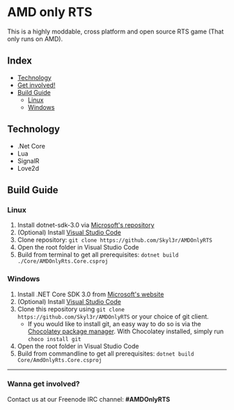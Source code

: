 # AMD only RTS
This is a highly moddable, cross platform and open source RTS game (That only runs on AMD).


## Index
- [Technology](#technology)
- [Get involved!](#wanna-get-involved)
- [Build Guide](#build-guide)
  - [Linux](#linux)
  - [Windows](#windows)


## Technology
- .Net Core
- Lua
- SignalR
- Love2d


## Build Guide

### Linux

1. Install dotnet-sdk-3.0 via [Microsoft's repository](https://dotnet.microsoft.com/download/linux-package-manager/rhel7/sdk-3.0.100)
1. (Optional) Install [Visual Studio Code](https://code.visualstudio.com/download)
1. Clone repository: `git clone https://github.com/Skyl3r/AMDOnlyRTS`
1. Open the root folder in Visual Studio Code
1. Build from terminal to get all prerequisites: `dotnet build ./Core/AMDOnlyRts.Core.csproj`


### Windows

1. Install .NET Core SDK 3.0 from [Microsoft's website](https://dotnet.microsoft.com/download/dotnet-core/3.0#sdk-3.0.100)
1. (Optional) Install [Visual Studio Code](https://code.visualstudio.com/docs/setup/windows)
1. Clone this repository using `git clone https://github.com/Skyl3r/AMDOnlyRTS` or  your choice of git client.
   - If you would like to install git, an easy way to do so is via the [Chocolatey package manager](https://chocolatey.org/install). With Chocolatey installed, simply run `choco install git`
1. Open the root folder in Visual Studio Code
1. Build from commandline to get all prerequisites: `dotnet build Core/AmdOnlyRts.Core.csproj`



***


### Wanna get involved?
Contact us at our Freenode IRC channel: **#AMDOnlyRTS**
